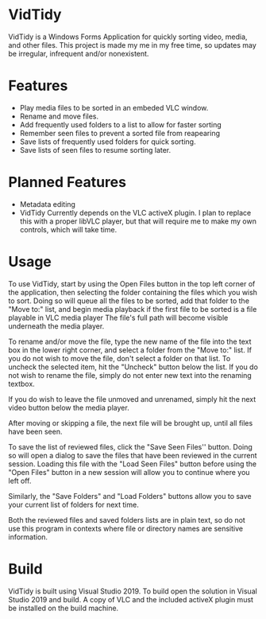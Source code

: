 # VidTidy
VidTidy is a Windows Forms Application for quickly sorting video, media, and other files. This project is made my me in my free time, so updates may be irregular, infrequent and/or nonexistent. 

# Features
- Play media files to be sorted in an embeded VLC window.
- Rename and move files.
- Add frequently used folders to a list to allow for faster sorting
- Remember seen files to prevent a sorted file from reapearing
- Save lists of frequently used folders for quick sorting.
- Save lists of seen files to resume sorting later.

# Planned Features
- Metadata editing
- VidTidy Currently depends on the VLC activeX plugin. I plan to replace this with a proper libVLC player, but that will require me to make my own controls, which will take time.
# Usage
To use VidTidy, start by using the Open Files button in the top left corner of the application, then selecting the folder containing the files which you wish to sort.
Doing so will queue all the files to be sorted, add that folder to the "Move to:" list, and begin media playback if the first file to be sorted is a file playable in VLC media player
The file's full path will become visible underneath the media player.

To rename and/or move the file, type the new name of the file into the text box in the lower right corner, and select a folder from the "Move to:" list. 
If you do not wish to move the file, don't select a folder on that list. To uncheck the selected item, hit the "Uncheck" button below the list.
If you do not wish to rename the file, simply do not enter new text into the renaming textbox.

If you do wish to leave the file unmoved and unrenamed, simply hit the next video button below the media player.

After moving or skipping a file, the next file will be brought up, until all files have been seen.

To save the list of reviewed files, click the "Save Seen Files'' button. Doing so will open a dialog to save the files that have been reviewed in the current session.
Loading this file with the "Load Seen Files" button before using the "Open Files" button in a new session will allow you to continue where you left off.

Similarly, the "Save Folders" and "Load Folders" buttons allow you to save your current list of folders for next time.

Both the reviewed files and saved folders lists are in plain text, so do not use this program in contexts where file or directory names are sensitive information.

# Build
VidTidy is built using Visual Studio 2019. To build open the solution in Visual Studio 2019 and build. A copy of VLC and the included activeX plugin must be installed on the build machine.

